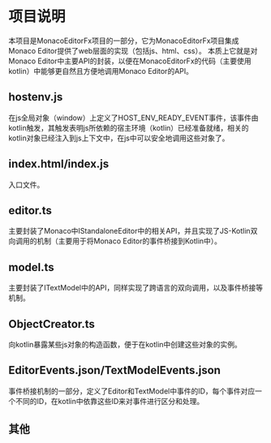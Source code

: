 # 项目说明
本项目是MonacoEditorFx项目的一部分，它为MonacoEditorFx项目集成Monaco Editor提供了web层面的实现（包括js、html、css）。
本质上它就是对Monaco Editor中主要API的封装，以便在MonacoEditorFx的代码（主要使用kotlin）中能够更自然且方便地调用Monaco Editor的API。

## hostenv.js
在js全局对象（window）上定义了HOST_ENV_READY_EVENT事件，该事件由kotlin触发，其触发表明js所依赖的宿主环境（kotlin）已经准备就绪，相关的kotlin对象已经注入到js上下文中，在js中可以安全地调用这些对象了。

## index.html/index.js
入口文件。

## editor.ts
主要封装了Monaco中IStandaloneEditor中的相关API，并且实现了JS-Kotlin双向调用的机制（主要用于将Monaco Editor的事件桥接到Kotlin中）。

## model.ts
主要封装了ITextModel中的API，同样实现了跨语言的双向调用，以及事件桥接等机制。

## ObjectCreator.ts
向kotlin暴露某些js对象的构造函数，便于在kotlin中创建这些对象的实例。

## EditorEvents.json/TextModelEvents.json
事件桥接机制的一部分，定义了Editor和TextModel中事件的ID，每个事件对应一个不同的ID，在kotlin中依靠这些ID来对事件进行区分和处理。

## 其他